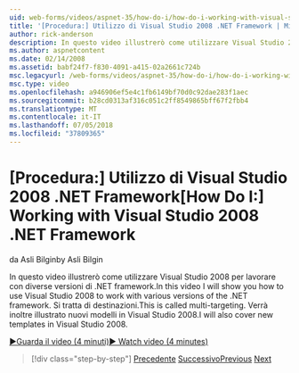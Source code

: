 ```yaml
---
uid: web-forms/videos/aspnet-35/how-do-i/how-do-i-working-with-visual-studio-2008-net-framework
title: '[Procedura:] Utilizzo di Visual Studio 2008 .NET Framework | Microsoft Docs'
author: rick-anderson
description: In questo video illustrerò come utilizzare Visual Studio 2008 per lavorare con diverse versioni di .NET framework. Si tratta di destinazioni. È necessario inoltre...
ms.author: aspnetcontent
ms.date: 02/14/2008
ms.assetid: babf24f7-f830-4091-a415-02a2661c724b
msc.legacyurl: /web-forms/videos/aspnet-35/how-do-i/how-do-i-working-with-visual-studio-2008-net-framework
msc.type: video
ms.openlocfilehash: a946906ef5e4c1fb6149bf70d0c92dae283f1aec
ms.sourcegitcommit: b28cd0313af316c051c2ff8549865bff67f2fbb4
ms.translationtype: MT
ms.contentlocale: it-IT
ms.lasthandoff: 07/05/2018
ms.locfileid: "37809365"
---
```

<a name="how-do-i-working-with-visual-studio-2008-net-framework"></a><span data-ttu-id="8644f-105">[Procedura:] Utilizzo di Visual Studio 2008 .NET Framework</span><span class="sxs-lookup"><span data-stu-id="8644f-105">[How Do I:] Working with Visual Studio 2008 .NET Framework</span></span>
====================
<span data-ttu-id="8644f-106">da Asli Bilgin</span><span class="sxs-lookup"><span data-stu-id="8644f-106">by Asli Bilgin</span></span>

<span data-ttu-id="8644f-107">In questo video illustrerò come utilizzare Visual Studio 2008 per lavorare con diverse versioni di .NET framework.</span><span class="sxs-lookup"><span data-stu-id="8644f-107">In this video I will show you how to use Visual Studio 2008 to work with various versions of the .NET framework.</span></span> <span data-ttu-id="8644f-108">Si tratta di destinazioni.</span><span class="sxs-lookup"><span data-stu-id="8644f-108">This is called multi-targeting.</span></span> <span data-ttu-id="8644f-109">Verrà inoltre illustrato nuovi modelli in Visual Studio 2008.</span><span class="sxs-lookup"><span data-stu-id="8644f-109">I will also cover new templates in Visual Studio 2008.</span></span>

[<span data-ttu-id="8644f-110">&#9654;Guarda il video (4 minuti)</span><span class="sxs-lookup"><span data-stu-id="8644f-110">&#9654; Watch video (4 minutes)</span></span>](https://channel9.msdn.com/Blogs/ASP-NET-Site-Videos/how-do-i-working-with-visual-studio-2008-net-framework)

> [!div class="step-by-step"]
> <span data-ttu-id="8644f-111">[Precedente](how-do-i-cascading-style-sheets-in-visual-studio-2008.md)
> [Successivo](how-do-i-adding-elements-to-a-css-file-and-create-new-css-on-the-fly.md)</span><span class="sxs-lookup"><span data-stu-id="8644f-111">[Previous](how-do-i-cascading-style-sheets-in-visual-studio-2008.md)
[Next](how-do-i-adding-elements-to-a-css-file-and-create-new-css-on-the-fly.md)</span></span>
